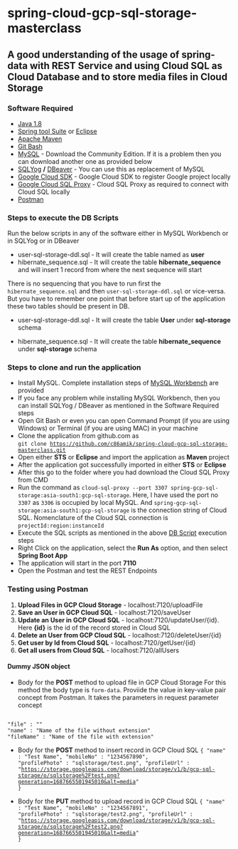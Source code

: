 # spring-cloud-gcp-sql-storage-masterclass

## A good understanding of the usage of spring-data with REST Service and using Cloud SQL as Cloud Database and to store media files in Cloud Storage

### Software Required
* [Java 1.8](https://www.oracle.com/in/java/technologies/javase/javase8-archive-downloads.html)
* [Spring tool Suite](https://spring.io/tools) or [Eclipse](https://www.eclipse.org/downloads/packages/)
* [Apache Maven](https://maven.apache.org/download.cgi)
* [Git Bash](https://gramfile.com/git-bash-download/)
* [MySQL](https://dev.mysql.com/downloads/mysql/) - Download the Community Edition. If it is a problem then you can download another one as provided below
* [SQLYog](https://sqlyog.en.softonic.com/) <strong>/</strong> [DBeaver](https://dbeaver.io/download/) - You can use this as replacement of MySQL
* [Google Cloud SDK](https://cloud.google.com/sdk/docs/install) - Google Cloud SDK to register Google project locally
* [Google Cloud SQL Proxy](https://cloud.google.com/sql/docs/mysql/sql-proxy#install) - Cloud SQL Proxy as required to connect with Cloud SQL locally
* [Postman](https://www.postman.com/downloads/)

### Steps to execute the DB Scripts
Run the below scripts in any of the software either in MySQL Workbench or in SQLYog or in DBeaver

* user-sql-storage-ddl.sql - It will create the table named as <strong>user</strong>
* hibernate_sequence.sql - It will create the table <strong>hibernate_sequence</strong> and will insert 1 record from where the next sequence will start

There is no sequencing that you have to run first the `hibernate_sequence.sql` and then `user-sql-storage-ddl.sql` or vice-versa. But you have to remember one point that before start up of the application these two tables should be present in DB.

* user-sql-storage-ddl.sql - It will create the table <strong>User</strong> under <strong>sql-storage</strong> schema

* hibernate_sequence.sql - It will create the table <strong>hibernate_sequence</strong> under <strong>sql-storage</strong> schema

### Steps to clone and run the application
* Install MySQL. Complete installation steps of [MySQL Workbench](https://www.sqlshack.com/how-to-install-mysql-database-server-8-0-19-on-windows-10/) are provided
* If you face any problem while installing MySQL Workbench, then you can install SQLYog / DBeaver as mentioned in the Software Required steps
* Open Git Bash or even you can open Command Prompt (if you are using Windows) or Terminal (if you are using MAC) in your machine
* Clone the application from github.com as   
<code>git clone https://github.com/c86amik/spring-cloud-gcp-sql-storage-masterclass.git</code>
* Open either <strong>STS</strong> or <strong>Eclipse</strong> and import the application as <strong>Maven</strong> project
* After the application got successfully imported in either <strong>STS</strong> or <strong>Eclipse</strong>
* After this go to the folder where you had download the Cloud SQL Proxy from CMD
* Run the command as `cloud-sql-proxy --port 3307 spring-gcp-sql-storage:asia-south1:gcp-sql-storage`. Here, I have used the port no `3307` as `3306` is occupied by local MySQL. And `spring-gcp-sql-storage:asia-south1:gcp-sql-storage` is the connection string of Cloud SQL. Nomenclature of the Cloud SQL connection is `projectId:region:instanceId`
* Execute the SQL scripts as mentioned in the above [DB Script](https://github.com/c86amik/spring-cloud-gcp-sql-storage-masterclass#steps-to-execute-the-db-scripts) execution steps
* Right Click on the application, select the <strong>Run As</strong> option, and then select <strong>Spring Boot App</strong>
* The application will start in the port <strong>7110</strong>
* Open the Postman and test the REST Endpoints

### Testing using Postman
<ol>
<li><strong>Upload Files in GCP Cloud Storage</strong> - localhost:7120/uploadFile</li>
<li><strong>Save an User in GCP Cloud SQL</strong> - localhost:7120/saveUser</li>
<li><strong>Update an User in GCP Cloud SQL</strong> - localhost:7120/updateUser/{id}. Here <strong>{id}</strong> is the id of the record stored in Cloud SQL</li>
<li><strong>Delete an User from GCP Cloud SQL</strong> - localhost:7120/deleteUser/{id}</li>
<li><strong>Get user by Id from Cloud SQL</strong> - localhost:7120/getUser/{id}</li>
<li><strong>Get all users from Cloud SQL</strong> - localhost:7120/allUsers</li>
</ol>

#### Dummy JSON object
* Body for the <strong>POST</strong> method to upload file in GCP Cloud Storage
For this method the body type is `form-data`. Proviide the value in key-value pair concept from Postman.
It takes the parameters in request parameter concept

<code>
"file" : "<Uplaod a file from your local system>"
"name" : "Name of the file without extension"
"fileName" : "Name of the file with extension"
</code>

* Body for the <strong>POST</strong> method to insert record in GCP Cloud SQL 
<code>{
	"name" : "Test Name",
	"mobileNo" : "1234567890",
	"profilePhoto" : "sqlstorage/test.png",
	"profileUrl" : "https://storage.googleapis.com/download/storage/v1/b/gcp-sql-storage/o/sqlstorage%2Ftest.png?generation=1687665501945010&alt=media"
}</code>

* Body for the <strong>PUT</strong> method to upload record in GCP Cloud SQL
<code>{
	"name" : "Test Name",
	"mobileNo" : "1234567891",
	"profilePhoto" : "sqlstorage/test2.png",
	"profileUrl" : "https://storage.googleapis.com/download/storage/v1/b/gcp-sql-storage/o/sqlstorage%2Ftest2.png?generation=1687665501945010&alt=media"
}</code>

